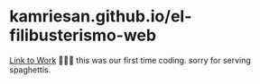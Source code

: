 # kamriesan.github.io/el-filibusterismo-web
[Link to Work](https://kamriesan.github.io/El-Filibusterismo-Web/index.html)
🍝🍝🍝 this was our first time coding. sorry for serving spaghettis.
